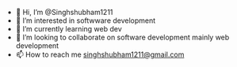 - 👋 Hi, I’m @Singhshubham1211
- 👀 I’m interested in softwware development
- 🌱 I’m currently learning web dev
- 💞️ I’m looking to collaborate on software development mainly web development
- 📫 How to reach me singhshubham1211@gmail.com

<!---
Singhshubham1211/Singhshubham1211 is a ✨ special ✨ repository because its `README.md` (this file) appears on your GitHub profile.
You can click the Preview link to take a look at your changes.
--->

